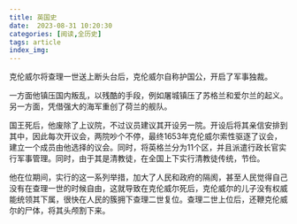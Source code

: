 ```yaml
---
title: 英国史
date:  2023-08-31 10:20:30
categories: [阅读,全历史]
tags: article
index_img: 
---
```

克伦威尔将查理一世送上断头台后，克伦威尔自称护国公，开启了军事独裁。

一方面他镇压国内叛乱，以残酷的手段，例如屠城镇压了苏格兰和爱尔兰的起义。另一方面，凭借强大的海军重创了荷兰的舰队。

国王死后，他废除了上议院，不过议员建议其开设另一院。开设后将其亲信安排到其中，因此每次开议会，两院吵个不停，最终1653年克伦威尔索性驱逐了议会，建立一个成员由他选择的议会。同时，将英格兰分为11个区，并且派遣行政长官实行军事管理。同时，由于其是清教徒，在全国上下实行清教徒传统，节俭。

他在位期间，实行的这一系列举措，加大了人民和政府的隔阂，甚至人民觉得自己没有在查理一世的时候自由，这就导致在克伦威尔死后，克伦威尔的儿子没有权威能统领其下属，很快在人民的簇拥下查理二世复位。查理二世上位后，还鞭克伦威尔的尸体，将其头颅割下来。